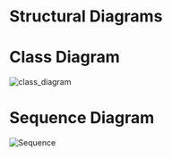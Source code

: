 # Structural Diagrams

# Class Diagram
![class_diagram](https://github.com/Shwetha-H/Stepin-Scientific-Calculator/blob/af3d6942c826a4ac82505ba43212822507a81c97/5.%20Images/Class_diagram.png)


# Sequence Diagram
![Sequence](https://github.com/Shwetha-H/Stepin-Scientific-Calculator/blob/8b8b5f5fdfe1d17318942fafbc4dd2985574e2e1/5.%20Images/Sequence.png)
